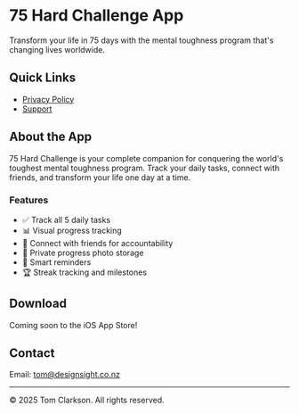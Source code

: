 # 75 Hard Challenge App

Transform your life in 75 days with the mental toughness program that's changing lives worldwide.

## Quick Links

- [Privacy Policy](privacy-policy.md)
- [Support](support.md)

## About the App

75 Hard Challenge is your complete companion for conquering the world's toughest mental toughness program. Track your daily tasks, connect with friends, and transform your life one day at a time.

### Features

- ✅ Track all 5 daily tasks
- 📊 Visual progress tracking
- 👥 Connect with friends for accountability
- 📸 Private progress photo storage
- 🔔 Smart reminders
- 🏆 Streak tracking and milestones

## Download

Coming soon to the iOS App Store!

## Contact

Email: tom@designsight.co.nz

---

© 2025 Tom Clarkson. All rights reserved.